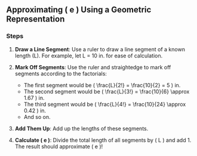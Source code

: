 ## Approximating \( e \) Using a Geometric Representation

### Steps

1. **Draw a Line Segment**: Use a ruler to draw a line segment of a known length (L). For example, let L = 10 in. for ease of calculation.

2. **Mark Off Segments**: Use the ruler and straightedge to mark off segments according to the factorials:
    - The first segment would be \( \frac{L}{2!} = \frac{10}{2} = 5 \) in.
    - The second segment would be \( \frac{L}{3!} = \frac{10}{6} \approx 1.67 \) in.
    - The third segment would be \( \frac{L}{4!} = \frac{10}{24} \approx 0.42 \) in.
    - And so on.

3. **Add Them Up**: Add up the lengths of these segments. 

4. **Calculate \( e \)**: Divide the total length of all segments by \( L \) and add 1. The result should approximate \( e \)!
